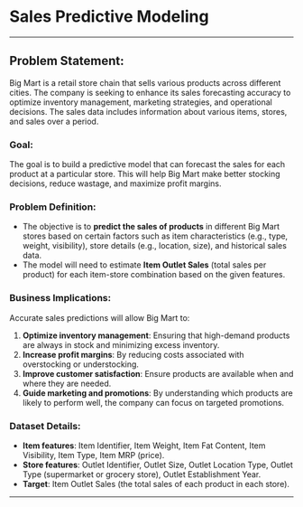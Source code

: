 # Sales Predictive Modeling

---
## **Problem Statement:**

Big Mart is a retail store chain that sells various products across different cities. The company is seeking to enhance its sales forecasting accuracy to optimize inventory management, marketing strategies, and operational decisions. The sales data includes information about various items, stores, and sales over a period.

### Goal:
The goal is to build a predictive model that can forecast the sales for each product at a particular store. This will help Big Mart make better stocking decisions, reduce wastage, and maximize profit margins.

### Problem Definition:
- The objective is to **predict the sales of products** in different Big Mart stores based on certain factors such as item characteristics (e.g., type, weight, visibility), store details (e.g., location, size), and historical sales data.
- The model will need to estimate **Item Outlet Sales** (total sales per product) for each item-store combination based on the given features.

### Business Implications:
Accurate sales predictions will allow Big Mart to:
1. **Optimize inventory management**: Ensuring that high-demand products are always in stock and minimizing excess inventory.
2. **Increase profit margins**: By reducing costs associated with overstocking or understocking.
3. **Improve customer satisfaction**: Ensure products are available when and where they are needed.
4. **Guide marketing and promotions**: By understanding which products are likely to perform well, the company can focus on targeted promotions.

### Dataset Details:
- **Item features**: Item Identifier, Item Weight, Item Fat Content, Item Visibility, Item Type, Item MRP (price).
- **Store features**: Outlet Identifier, Outlet Size, Outlet Location Type, Outlet Type (supermarket or grocery store), Outlet Establishment Year.
- **Target**: Item Outlet Sales (the total sales of each product in each store).

---
